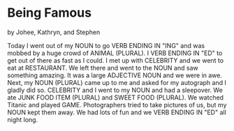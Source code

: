 # Being Famous
by Johee, Kathryn, and Stephen

Today I went out of my NOUN to go VERB ENDING IN "ING" and was mobbed by a huge crowd of ANIMAL (PLURAL).
I VERB ENDING IN "ED" to get out of there as fast as I could.
I met up with CELEBRITY and we went to eat at RESTAURANT.
We left there and went to the NOUN and saw something amazing.
It was a large ADJECTIVE NOUN and we were in awe.
Next, my NOUN (PLURAL) came up to me and asked for my autograph and I gladly did so.
CELEBRITY and I went to my NOUN and had a sleepover.
We ate JUNK FOOD ITEM (PLURAL) and SWEET FOOD (PLURAL).
We watched Titanic and played GAME.
Photographers tried to take pictures of us, but my NOUN kept them away.
We had lots of fun and we VERB ENDING IN "ED" all night long.
